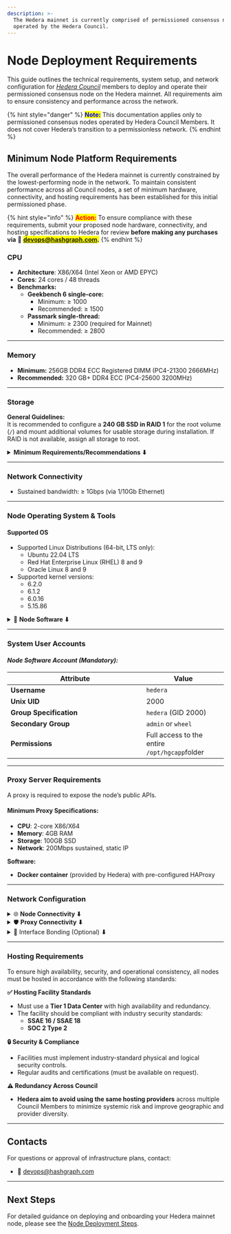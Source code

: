 ```yaml
---
description: >-
  The Hedera mainnet is currently comprised of permissioned consensus nodes
  operated by the Hedera Council.
---
```


# Node Deployment Requirements

This guide outlines the technical requirements, system setup, and network configuration for [_Hedera Council_](https://hedera.com/council) members to deploy and operate their permissioned consensus node on the Hedera mainnet. All requirements aim to ensure consistency and performance across the network.

{% hint style="danger" %}
<mark style="color:blue;">**Note:**</mark> This documentation applies only to permissioned consensus nodes operated by Hedera Council Members. It does not cover Hedera’s transition to a permissionless network.
{% endhint %}

## Minimum Node Platform Requirements

The overall performance of the Hedera mainnet is currently constrained by the lowest-performing node in the network. To maintain consistent performance across all Council nodes, a set of minimum hardware, connectivity, and hosting requirements has been established for this initial permissioned phase.

{% hint style="info" %}
<mark style="color:red;">**Action:**</mark> To ensure compliance with these requirements, submit your proposed node hardware, connectivity, and hosting specifications to Hedera for review **before making any purchases via** :e-mail: <mark style="color:blue;">**devops@hashgraph.com.**</mark>
{% endhint %}

### CPU

* **Architecture**: X86/X64 (Intel Xeon or AMD EPYC)
* **Cores**: 24 cores / 48 threads
* **Benchmarks:**
  * **Geekbench 6 single-core:**
    * Minimum: ≥ 1000
    * Recommended: ≥ 1500
  * **Passmark single-thread:**
    * Minimum: ≥ 2300 (required for Mainnet)
    * Recommended: ≥ 2800

***

### **Memory**

* **Minimum:** 256GB DDR4 ECC Registered DIMM (PC4-21300 2666MHz)
* **Recommended:** 320 GB+ DDR4 ECC (PC4-25600 3200MHz)

***

### **Storage**

**General Guidelines:**\
It is recommended to configure a **240 GB SSD in RAID 1** for the root volume (`/`) and mount additional volumes for usable storage during installation. If RAID is not available, assign all storage to root.

<details>

<summary><strong>Minimum Requirements/Recommendations ⬇</strong></summary>

* **Minimum:** 5TB NVMe SSD (usable)
* **Recommended:**
  * OS: 2 × 240GB SSD (RAID 1)
  * Data: 2 × NVMe drives (7.5TB RAID 0) or 4× in RAID 10 array

**Performance:**\
If mounted to root volume, the root volume must meet these requirements. If provisioned via RAID, the RAID array should meet these requirements:

* Sequential Write: 2,000–3,000 MB/s
* Sequential Read: 3,000–6,200 MB/s
* Random Read (sync): 250k–1M IOPS
* Random Write (sync): 100k–170k IOPS
* Avg. Latency: ≤ 200µs

> 📁 <mark style="color:blue;">**Note**</mark>: Nodes must pass the Hedera performance test suite at installation time.

</details>

***

### **Network Connectivity**

* Sustained bandwidth: ≥ 1Gbps (via 1/10Gb Ethernet)

***

### Node Operating System & Tools

#### Supported OS

* Supported Linux Distributions (64-bit, LTS only):
  * Ubuntu 22.04 LTS
  * Red Hat Enterprise Linux (RHEL) 8 and 9
  * Oracle Linux 8 and 9
* Supported kernel versions:
  * 6.2.0
  * 6.1.2
  * 6.0.16
  * 5.15.86

<details>

<summary>🧩 <strong>Node Software ⬇</strong></summary>

The following software components must be installed and configured on your node host to ensure proper participation in the Hedera Mainnet. All installations must follow the minimum version requirements and path conventions.

**🐳 Docker & Containerization:**

<table><thead><tr><th width="203.68359375">Component</th><th width="214.16796875">Version</th><th>Notes</th></tr></thead><tbody><tr><td><strong>Docker Engine</strong></td><td><code>20.10.6</code></td><td>Must be deployed with <strong>root privileges</strong>.</td></tr><tr><td><strong>Docker Compose</strong></td><td><code>1.29.2</code></td><td>Required for managing multi-container deployments.</td></tr><tr><td><strong>Privileged Containers</strong></td><td>Optional</td><td>If <strong>disabled</strong>, host machine <strong>must run</strong> the Havege Daemon.</td></tr><tr><td><strong>Havege Daemon</strong></td><td><code>1.9.14</code></td><td>Needed only if privileged containers are disabled.</td></tr><tr><td><strong>IPTables Support</strong></td><td>Linux kernel <code>3.10+</code></td><td>Required for Docker networking.</td></tr></tbody></table>

> :information\_source: <mark style="color:orange;">**Information**</mark>: Havege Daemon enhances the system’s entropy pool and is only necessary if container privilege escalation is disabled in your environment.

**🔐 System Utilities:**

<table><thead><tr><th width="182.73828125">Component</th><th width="189.078125">Required Version</th><th>Purpose</th></tr></thead><tbody><tr><td><strong>HashDeep</strong></td><td><code>4.4</code></td><td>Used for update integrity verification.</td></tr><tr><td><strong>Bindplane Collector</strong></td><td><code>4+</code></td><td>Required for node software log monitoring</td></tr><tr><td><strong>JQ CLI</strong></td><td><code>1.5+</code></td><td>JSON parser utility used in scripts and CLI workflows.</td></tr><tr><td><strong>GNU CoreUtils</strong></td><td><code>8.00+</code></td><td>Provides essential Unix command-line tools.</td></tr><tr><td><strong>cURL CLI</strong></td><td><code>7.58.0+</code></td><td>Used for API communication and health checks.</td></tr><tr><td><strong>InCron Daemon</strong></td><td><code>0.5.12+</code></td><td>Enables file-system-triggered automation (e.g., network upgrades).</td></tr><tr><td><strong>Rsync CLI</strong></td><td><code>3.0.0+</code></td><td>Required for network-wide upgrade file synchronization.</td></tr></tbody></table>

> 📁 <mark style="color:blue;">Note:</mark> Ensure all command-line tools are installed in your system's global $PATH and are accessible to the node admin user.

**⚙️ Node Management Tools:**

<table><thead><tr><th width="195.47265625">Component</th><th width="154.7265625">Version</th><th>Configuration Requirements</th></tr></thead><tbody><tr><td><strong>Node Mgmt Tools</strong></td><td><code>0.1.0+</code></td><td>Must be installed at <code>/opt/hgcapp/node-mgmt-tools</code></td></tr><tr><td></td><td></td><td>Path must be writable and executable by <code>hgcadmin</code> user</td></tr></tbody></table>

> 📁 <mark style="color:blue;">Note</mark>: The Node Mgmt Tools bundle includes essential scripts for update operations, log rotation, and status health checks.

</details>

***

### **System User Accounts**

#### _**Node Software Account (Mandatory):**_

<table><thead><tr><th width="299.6484375">Attribute</th><th>Value</th></tr></thead><tbody><tr><td><strong>Username</strong></td><td><code>hedera</code></td></tr><tr><td><strong>Unix</strong> <strong>UID</strong></td><td>2000</td></tr><tr><td><strong>Group Specification</strong></td><td><code>hedera</code> (GID 2000)</td></tr><tr><td><strong>Secondary Group</strong></td><td><code>admin</code> or <code>wheel</code></td></tr><tr><td><strong>Permissions</strong></td><td>Full access to the entire <code>/opt/hgcapp</code>folder</td></tr></tbody></table>

***

### Proxy Server Requirements

A proxy is required to expose the node’s public APIs.

#### Minimum Proxy Specifications:

* **CPU**: 2-core X86/X64
* **Memory**: 4GB RAM
* **Storage**: 100GB SSD
* **Network**: 200Mbps sustained, static IP

**Software:**

* **Docker container** (provided by Hedera) with pre-configured HAProxy

***

### Network Configuration

<details>

<summary>🌐 <strong>Node Connectivity ⬇</strong></summary>

**✅ Network Bandwidth**

* **Minimum:** `1 Gbps` sustained internet connection _(not burstable)._
* **Recommended:** Unmetered bandwidth to ensure uninterrupted sync and consensus participation.

**🔐 Network Isolation & IP Requirements**

* Deployed within a **dedicated, isolated DMZ** (Demilitarized Zone) network
* Configured with a **firewall** to allow connectivity only with Hedera consensus nodes
* Node must have a **static IP address**

> 📁 <mark style="color:blue;">**Note**</mark>**:** Fully Qualified Domain Names (FQDNs) are **not** supported.

**📡 Port Configuration**

The following ports must be configured for **public internet access** unless otherwise stated:

<table><thead><tr><th width="136.35546875">Port</th><th width="115.03515625">Protocol</th><th width="171.6953125">Direction</th><th>Description</th></tr></thead><tbody><tr><td><code>50111</code></td><td>TCP</td><td>Ingress/Egress</td><td>Gossip protocol </td></tr><tr><td><code>50211</code></td><td>TCP</td><td>Ingress</td><td>gRPC (public) API access (HAPI)</td></tr><tr><td><code>50212</code></td><td>TCP</td><td>Ingress</td><td>TLS-encrypted gRPC</td></tr><tr><td><code>80</code></td><td>TCP</td><td>Egress only</td><td>OS package repository connectivity</td></tr><tr><td><code>443</code></td><td>TCP</td><td>Egress only</td><td>Secure package &#x26; system update access</td></tr><tr><td><code>123</code></td><td>UDP</td><td>Ingress/Egress</td><td>Time sync via NTP pool</td></tr></tbody></table>

</details>

<details>

<summary>🛡️ <strong>Proxy Connectivity ⬇</strong></summary>

**✅ Internet Bandwidth**

* **Required:** 200 Mbps sustained connection

**📡 Port Configuration**

<table><thead><tr><th width="132.375">Port</th><th width="129.4921875">Protocol</th><th width="170.046875">Direction</th><th>Purpose</th></tr></thead><tbody><tr><td><code>50211</code></td><td>TCP</td><td>Ingress/Egress</td><td>gRPC (public) API access (HAPI)</td></tr><tr><td><code>50212</code></td><td>TCP</td><td>Ingress/Egress</td><td>TLS-encrypted gRPC</td></tr><tr><td><code>80</code></td><td>TCP</td><td>Egress only</td><td>OS package repository</td></tr><tr><td><code>443</code></td><td>TCP</td><td>Egress only</td><td>Secure updates</td></tr></tbody></table>

</details>

<details>

<summary>🔀 Interface Bonding (Optional) <strong>⬇</strong></summary>

If you plan to use **interface bonding (NIC bonding)** to increase reliability or performance, note the following:

**✅ Supported Configurations**

Only **Layer 2** bonding is supported:

* **Mode 1 (Active-Backup):**
  * Uses one active NIC at a time
  * Automatically switches to backup if the active NIC fails
* **Mode 4 (LACP – 802.3ad Active/Active):**
  * Uses Link Aggregation Control Protocol
  * Requires switch support
  * Provides load balancing and redundancy

**❌ Not Supported**

* **Layer 3 Policy-Based Routing (PBR)** with dual-pathways is **not supported**, due to the use of **mutual TLS** in the Hedera network.

> ⚠️ Mutual TLS depends on consistent IP-level paths; Layer 3 routing can disrupt this, leading to connection failures.

</details>

***

### Hosting Requirements

To ensure high availability, security, and operational consistency, all nodes must be hosted in accordance with the following standards:

**✅ Hosting Facility Standards**

* Must use a **Tier 1 Data Center** with high availability and redundancy.
* The facility should be compliant with industry security standards:
  * **SSAE 16 / SSAE 18**
  * **SOC 2 Type 2**

**🔒 Security & Compliance**

* Facilities must implement industry-standard physical and logical security controls.
* Regular audits and certifications (must be available on request).

**⚠️ Redundancy Across Council**

* **Hedera aim to avoid using the same hosting providers** across multiple Council Members to minimize systemic risk and improve geographic and provider diversity.

***

## Contacts

For questions or approval of infrastructure plans, contact:

* 📧 [devops@hashgraph.com](mailto:devops@hashgraph.com)

***

## Next Steps

For detailed guidance on deploying and onboarding your Hedera mainnet node, please see the [Node Deployment Steps](../node-deployment-process.md).
